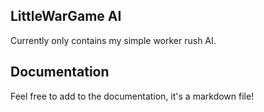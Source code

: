 ## LittleWarGame AI

Currently only contains my simple worker rush AI.

## Documentation

Feel free to add to the documentation, it's a markdown file!

